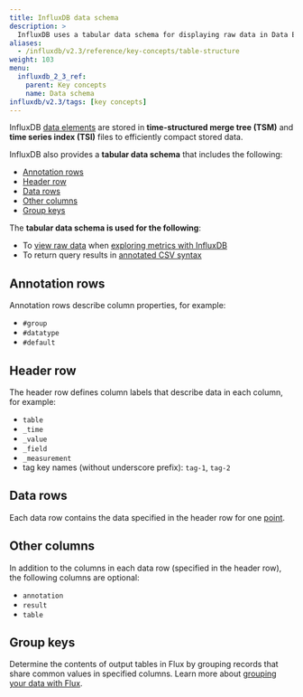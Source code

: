 ```yaml
---
title: InfluxDB data schema
description: >
  InfluxDB uses a tabular data schema for displaying raw data in Data Explorer and for returning query results in annotated CSV syntax.
aliases:
  - /influxdb/v2.3/reference/key-concepts/table-structure
weight: 103
menu:
  influxdb_2_3_ref:
    parent: Key concepts
    name: Data schema
influxdb/v2.3/tags: [key concepts]
---
```


InfluxDB [data elements](/influxdb/v2.3/reference/key-concepts/data-elements/) are stored in **time-structured merge tree (TSM)** and **time series index (TSI)** files to efficiently compact stored data.

InfluxDB also provides a **tabular data schema** that includes the following:

- [Annotation rows](#annotation-rows)
- [Header row](#header-row)
- [Data rows](#data-rows)
- [Other columns](#other-columns)
- [Group keys](#group-keys)

The **tabular data schema is used for the following**:

- To [view raw data](/influxdb/v2.3/query-data/execute-queries/data-explorer/#view-raw-data) when [exploring metrics with InfluxDB](/influxdb/v2.3/visualize-data/explore-metrics)
- To return query results in [annotated CSV syntax](/influxdb/v2.3/reference/syntax/annotated-csv/)

## Annotation rows

Annotation rows describe column properties, for example:

- `#group`
- `#datatype`
- `#default`

## Header row

The header row defines column labels that describe data in each column, for example:

- `table`
- `_time`
- `_value`
- `_field`
- `_measurement`
-  tag key names (without underscore prefix): `tag-1`, `tag-2`

## Data rows

Each data row contains the data specified in the header row for one [point](/influxdb/v2.3/reference/glossary/#point).

## Other columns

In addition to the columns in each data row (specified in the header row), the following columns are optional:

- `annotation`
- `result`
- `table`

## Group keys

Determine the contents of output tables in Flux by grouping records that share common values in specified columns. Learn more about [grouping your data with Flux](/influxdb/v2.3/query-data/flux/group-data/).
